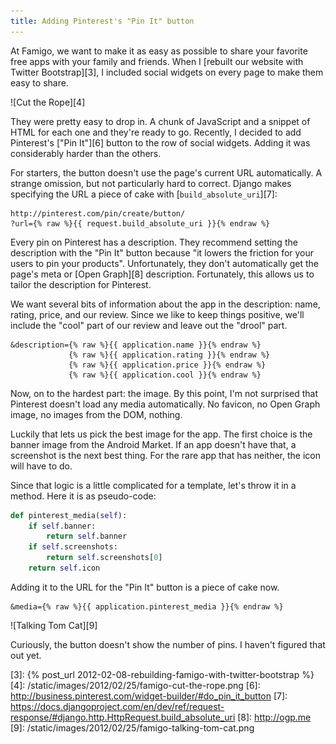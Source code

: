```yaml
---
title: Adding Pinterest's "Pin It" button
---
```


At Famigo, we want to make it as easy as possible to share
your favorite free apps with your family and friends. When I
[rebuilt our website with Twitter Bootstrap][3], I included social
widgets on every page to make them easy to share.

![Cut the Rope][4]

They were pretty easy to drop in. A chunk of JavaScript and a snippet
of HTML for each one and they're ready to go. Recently, I decided
to add Pinterest's ["Pin It"][6] button to the row of social widgets.
Adding it was considerably harder than the others.

For starters, the button doesn't use the page's current URL
automatically. A strange omission, but not particularly hard to
correct. Django makes specifying the URL a piece of cake with
[`build_absolute_uri`][7]:

    http://pinterest.com/pin/create/button/
    ?url={% raw %}{{ request.build_absolute_uri }}{% endraw %}

Every pin on Pinterest has a description. They recommend setting
the description with the "Pin It" button because "it lowers the
friction for your users to pin your products". Unfortunately, they
don't automatically get the page's meta or [Open Graph][8] description.
Fortunately, this allows us to tailor the description for Pinterest.

We want several bits of information about the app in the description:
name, rating, price, and our review. Since we like to keep things
positive, we'll include the "cool" part of our review and leave out
the "drool" part.

    &description={% raw %}{{ application.name }}{% endraw %}
                 {% raw %}{{ application.rating }}{% endraw %}
                 {% raw %}{{ application.price }}{% endraw %}
                 {% raw %}{{ application.cool }}{% endraw %}

Now, on to the hardest part: the image. By this point, I'm not
surprised that Pinterest doesn't load any media automatically. No
favicon, no Open Graph image, no images from the DOM, nothing.

Luckily that lets us pick the best image for the app. The first
choice is the banner image from the Android Market. If an app doesn't
have that, a screenshot is the next best thing. For the rare app
that has neither, the icon will have to do.

Since that logic is a little complicated for a template, let's throw
it in a method. Here it is as pseudo-code:

``` python
def pinterest_media(self):
    if self.banner:
        return self.banner
    if self.screenshots:
        return self.screenshots[0]
    return self.icon
```

Adding it to the URL for the "Pin It" button is a piece of cake
now.

    &media={% raw %}{{ application.pinterest_media }}{% endraw %}

![Talking Tom Cat][9]

Curiously, the button doesn't show the number of pins. I haven't
figured that out yet.

[3]: {% post_url 2012-02-08-rebuilding-famigo-with-twitter-bootstrap %}
[4]: /static/images/2012/02/25/famigo-cut-the-rope.png
[6]: http://business.pinterest.com/widget-builder/#do_pin_it_button
[7]: https://docs.djangoproject.com/en/dev/ref/request-response/#django.http.HttpRequest.build_absolute_uri
[8]: http://ogp.me
[9]: /static/images/2012/02/25/famigo-talking-tom-cat.png
